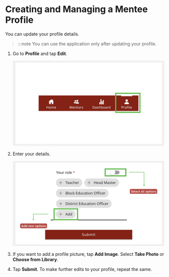 # Creating and Managing a Mentee Profile

You can update your profile details. 

> :::note 
> You can use the application only after updating your profile. 


1.  Go to **Profile** and tap **Edit**.

    ![](media/profile-homepage.png)

2.  Enter your details.
    
    ![](media/creatingprofile.png)
    
3.  If you want to add a profile picture, tap **Add Image**. Select **Take Photo** or **Choose from Library**.


4.  Tap **Submit**. To make further edits to your profile, repeat the same.